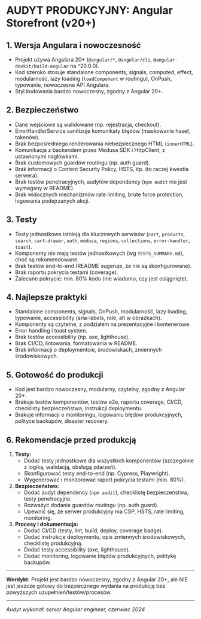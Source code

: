 # AUDYT PRODUKCYJNY: Angular Storefront (v20+)

## 1. Wersja Angulara i nowoczesność
- Projekt używa Angulara 20+ (`@angular/*`, `@angular/cli`, `@angular-devkit/build-angular` na ^20.0.0).
- Kod szeroko stosuje standalone components, signals, computed, effect, modularność, lazy loading (`loadComponent` w routingu), OnPush, typowanie, nowoczesne API Angulara.
- Styl kodowania bardzo nowoczesny, zgodny z Angular 20+.

## 2. Bezpieczeństwo
- Dane wejściowe są walidowane (np. rejestracja, checkout).
- ErrorHandlerService sanitizuje komunikaty błędów (maskowanie haseł, tokenów).
- Brak bezpośredniego renderowania niebezpiecznego HTML (`innerHTML`).
- Komunikacja z backendem przez Medusa SDK i HttpClient, z ustawionymi nagłówkami.
- Brak customowych guardów routingu (np. auth guard).
- Brak informacji o Content Security Policy, HSTS, itp. (to raczej kwestia serwera).
- Brak testów penetracyjnych, audytów dependency (`npm audit` nie jest wymagany w README).
- Brak widocznych mechanizmów rate limiting, brute force protection, logowania podejrzanych akcji.

## 3. Testy
- Testy jednostkowe istnieją dla kluczowych serwisów (`cart`, `products`, `search`, `cart-drawer`, `auth`, `medusa`, `regions`, `collections`, `error-handler`, `toast`).
- Komponenty nie mają testów jednostkowych (wg `TESTS_SUMMARY.md`), choć są rekomendowane.
- Brak testów end-to-end (README sugeruje, że nie są skonfigurowane).
- Brak raportu pokrycia testami (coverage).
- Zalecane pokrycie: min. 80% kodu (nie wiadomo, czy jest osiągnięte).

## 4. Najlepsze praktyki
- Standalone components, signals, OnPush, modularność, lazy loading, typowanie, accessibility (aria-labels, role, alt w obrazkach).
- Komponenty są czytelne, z podziałem na prezentacyjne i kontenerowe.
- Error handling i toast system.
- Brak testów accessibility (np. axe, lighthouse).
- Brak CI/CD, lintowania, formatowania w README.
- Brak informacji o deploymentcie, środowiskach, zmiennych środowiskowych.

## 5. Gotowość do produkcji
- Kod jest bardzo nowoczesny, modularny, czytelny, zgodny z Angular 20+.
- Brakuje testów komponentów, testów e2e, raportu coverage, CI/CD, checklisty bezpieczeństwa, instrukcji deploymentu.
- Brakuje informacji o monitoringu, logowaniu błędów produkcyjnych, polityce backupów, disaster recovery.

## 6. Rekomendacje przed produkcją
1. **Testy:**
   - Dodać testy jednostkowe dla wszystkich komponentów (szczególnie z logiką, walidacją, obsługą zdarzeń).
   - Skonfigurować testy end-to-end (np. Cypress, Playwright).
   - Wygenerować i monitorować raport pokrycia testami (min. 80%).
2. **Bezpieczeństwo:**
   - Dodać audyt dependency (`npm audit`), checklistę bezpieczeństwa, testy penetracyjne.
   - Rozważyć dodanie guardów routingu (np. auth guard).
   - Upewnić się, że serwer produkcyjny ma CSP, HSTS, rate limiting, monitoring.
3. **Procesy i dokumentacja:**
   - Dodać CI/CD (testy, lint, build, deploy, coverage badge).
   - Dodać instrukcje deploymentu, opis zmiennych środowiskowych, checklistę produkcyjną.
   - Dodać testy accessibility (axe, lighthouse).
   - Dodać monitoring, logowanie błędów produkcyjnych, politykę backupów.

---

**Werdykt:**
Projekt jest bardzo nowoczesny, zgodny z Angular 20+, ale NIE jest jeszcze gotowy do bezpiecznego wydania na produkcję bez powyższych uzupełnień/testów/procesów.

---

*Audyt wykonał: senior Angular engineer, czerwiec 2024* 